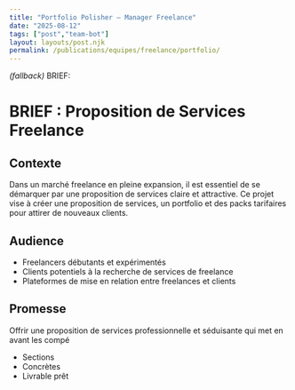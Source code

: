 ```yaml
---
title: "Portfolio Polisher — Manager Freelance"
date: "2025-08-12"
tags: ["post","team-bot"]
layout: layouts/post.njk
permalink: /publications/equipes/freelance/portfolio/
---
```

*(fallback)* BRIEF:
# BRIEF : Proposition de Services Freelance

## Contexte
Dans un marché freelance en pleine expansion, il est essentiel de se démarquer par une proposition de services claire et attractive. Ce projet vise à créer une proposition de services, un portfolio et des packs tarifaires pour attirer de nouveaux clients.

## Audience
- Freelancers débutants et expérimentés
- Clients potentiels à la recherche de services de freelance
- Plateformes de mise en relation entre freelances et clients

## Promesse
Offrir une proposition de services professionnelle et séduisante qui met en avant les compé

- Sections
- Concrètes
- Livrable prêt
